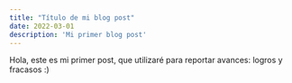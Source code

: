 ```yaml
---
title: "Título de mi blog post"
date: 2022-03-01
description: 'Mi primer blog post'
---
```


Hola, este es mi primer post, que utilizaré para reportar avances: logros y fracasos :)
